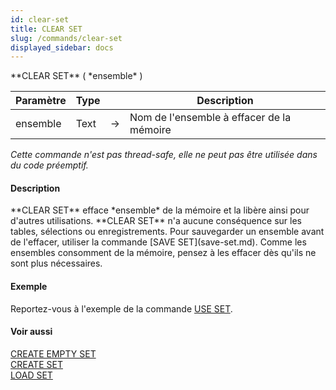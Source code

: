 ```yaml
---
id: clear-set
title: CLEAR SET
slug: /commands/clear-set
displayed_sidebar: docs
---
```


<!--REF #_command_.CLEAR SET.Syntax-->**CLEAR SET** ( *ensemble* )<!-- END REF-->
<!--REF #_command_.CLEAR SET.Params-->
| Paramètre | Type |  | Description |
| --- | --- | --- | --- |
| ensemble | Text | &#8594;  | Nom de l'ensemble à effacer de la mémoire |

<!-- END REF-->

*Cette commande n'est pas thread-safe, elle ne peut pas être utilisée dans du code préemptif.*


#### Description 

<!--REF #_command_.CLEAR SET.Summary-->**CLEAR SET** efface *ensemble* de la mémoire et la libère ainsi pour d'autres utilisations.<!-- END REF--> **CLEAR SET** n'a aucune conséquence sur les tables, sélections ou enregistrements. Pour sauvegarder un ensemble avant de l'effacer, utiliser la commande [SAVE SET](save-set.md). Comme les ensembles consomment de la mémoire, pensez à les effacer dès qu'ils ne sont plus nécessaires.

#### Exemple 

Reportez-vous à l'exemple de la commande [USE SET](use-set.md).

#### Voir aussi 

[CREATE EMPTY SET](create-empty-set.md)  
[CREATE SET](create-set.md)  
[LOAD SET](load-set.md)  